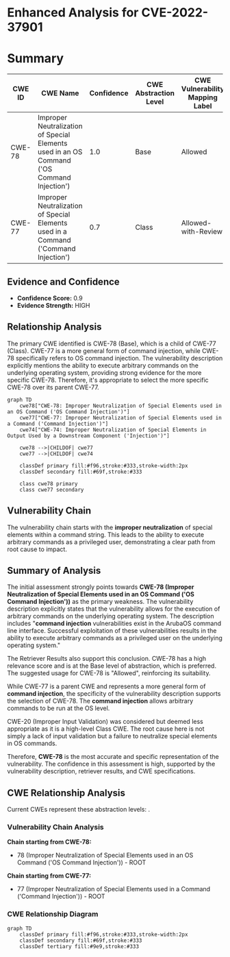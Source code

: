 # Enhanced Analysis for CVE-2022-37901

# Summary
| CWE ID | CWE Name | Confidence | CWE Abstraction Level | CWE Vulnerability Mapping Label | CWE-Vulnerability Mapping Notes |
|---|---|---|---|---|---|
| CWE-78 | Improper Neutralization of Special Elements used in an OS Command ('OS Command Injection') | 1.0 | Base | Allowed | Primary CWE |
| CWE-77 | Improper Neutralization of Special Elements used in a Command ('Command Injection') | 0.7 | Class | Allowed-with-Review | Secondary Candidate |

## Evidence and Confidence

*   **Confidence Score:** 0.9
*   **Evidence Strength:** HIGH

## Relationship Analysis
The primary CWE identified is CWE-78 (Base), which is a child of CWE-77 (Class). CWE-77 is a more general form of command injection, while CWE-78 specifically refers to OS command injection. The vulnerability description explicitly mentions the ability to execute arbitrary commands on the underlying operating system, providing strong evidence for the more specific CWE-78. Therefore, it's appropriate to select the more specific CWE-78 over its parent CWE-77.

```mermaid
graph TD
    cwe78["CWE-78: Improper Neutralization of Special Elements used in an OS Command ('OS Command Injection')"]
    cwe77["CWE-77: Improper Neutralization of Special Elements used in a Command ('Command Injection')"]
    cwe74["CWE-74: Improper Neutralization of Special Elements in Output Used by a Downstream Component ('Injection')"]
    
    cwe78 -->|CHILDOF| cwe77
    cwe77 -->|CHILDOF| cwe74
    
    classDef primary fill:#f96,stroke:#333,stroke-width:2px
    classDef secondary fill:#69f,stroke:#333
    
    class cwe78 primary
    class cwe77 secondary
```

## Vulnerability Chain
The vulnerability chain starts with the **improper neutralization** of special elements within a command string. This leads to the ability to execute arbitrary commands as a privileged user, demonstrating a clear path from root cause to impact.

## Summary of Analysis
The initial assessment strongly points towards **CWE-78 (Improper Neutralization of Special Elements used in an OS Command ('OS Command Injection'))** as the primary weakness. The vulnerability description explicitly states that the vulnerability allows for the execution of arbitrary commands on the underlying operating system. The description includes "**command injection** vulnerabilities exist in the ArubaOS command line interface. Successful exploitation of these vulnerabilities results in the ability to execute arbitrary commands as a privileged user on the underlying operating system."

The Retriever Results also support this conclusion. CWE-78 has a high relevance score and is at the Base level of abstraction, which is preferred. The suggested usage for CWE-78 is "Allowed", reinforcing its suitability.

While CWE-77 is a parent CWE and represents a more general form of **command injection**, the specificity of the vulnerability description supports the selection of CWE-78. The **command injection** allows arbitrary commands to be run at the OS level.

CWE-20 (Improper Input Validation) was considered but deemed less appropriate as it is a high-level Class CWE. The root cause here is not simply a lack of input validation but a failure to neutralize special elements in OS commands.

Therefore, **CWE-78** is the most accurate and specific representation of the vulnerability. The confidence in this assessment is high, supported by the vulnerability description, retriever results, and CWE specifications.


## CWE Relationship Analysis

Current CWEs represent these abstraction levels: .


### Vulnerability Chain Analysis

**Chain starting from CWE-78:**
- 78 (Improper Neutralization of Special Elements used in an OS Command ('OS Command Injection')) - ROOT


**Chain starting from CWE-77:**
- 77 (Improper Neutralization of Special Elements used in a Command ('Command Injection')) - ROOT



### CWE Relationship Diagram

```mermaid
graph TD
    classDef primary fill:#f96,stroke:#333,stroke-width:2px
    classDef secondary fill:#69f,stroke:#333
    classDef tertiary fill:#9e9,stroke:#333
```